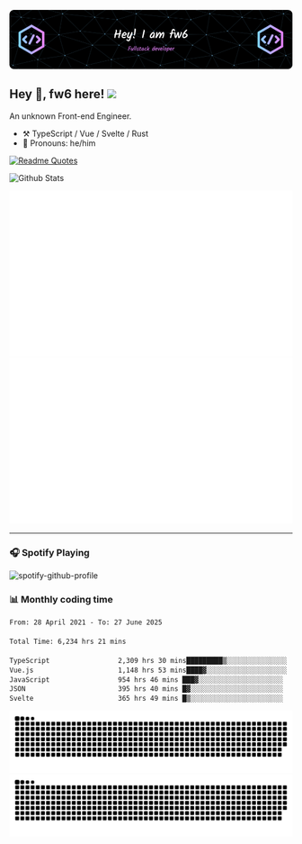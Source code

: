 ![Header](github-header-image.png)

## Hey 👋, fw6 here! <img src="https://github.githubassets.com/images/mona-whisper.gif" height="24" />


An unknown Front-end Engineer.

-   :hammer_and_pick: TypeScript / Vue / Svelte / Rust
-   :man: Pronouns: he/him


[![Readme Quotes](https://quotes-github-readme.vercel.app/api?type=horizontal&theme=algolia)](https://github.com/piyushsuthar/github-readme-quotes)



![Github Stats](https://github-readme-stats.vercel.app/api?username=fw6&bg_color=30,e96443,904e95&title_color=fff&text_color=fff)

![](https://raw.githubusercontent.com/fw6/github-stats-transparent/output/generated/overview.svg)
![](https://raw.githubusercontent.com/fw6/github-stats-transparent/output/generated/languages.svg)


---

### 🎧 Spotify Playing

<!-- ![spotify-github-profile](/img/default.svg) -->

![spotify-github-profile](https://spotify-github-profile.vercel.app/api/view.svg?uid=r6wn4hdvypv0lkzyrj0e0pjct&cover_image=true&theme=default&show_offline=true&background_color=9a10ad&interchange=true&bar_color_cover=true)



### :bar_chart: Monthly coding time 

<!--START_SECTION:waka-->

```txt
From: 28 April 2021 - To: 27 June 2025

Total Time: 6,234 hrs 21 mins

TypeScript                 2,309 hrs 30 mins█████████▒░░░░░░░░░░░░░░░   37.04 %
Vue.js                     1,148 hrs 53 mins████▓░░░░░░░░░░░░░░░░░░░░   18.43 %
JavaScript                 954 hrs 46 mins ███▓░░░░░░░░░░░░░░░░░░░░░   15.31 %
JSON                       395 hrs 40 mins █▓░░░░░░░░░░░░░░░░░░░░░░░   06.35 %
Svelte                     365 hrs 49 mins █▒░░░░░░░░░░░░░░░░░░░░░░░   05.87 %
```

<!--END_SECTION:waka-->




![github contribution grid snake animation](https://raw.githubusercontent.com/platane/platane/output/github-contribution-grid-snake-dark.svg#gh-dark-mode-only)![github contribution grid snake animation](https://raw.githubusercontent.com/platane/platane/output/github-contribution-grid-snake.svg#gh-light-mode-only)
